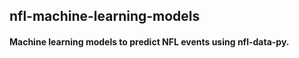 ## nfl-machine-learning-models
#### Machine learning models to predict NFL events using nfl-data-py.
